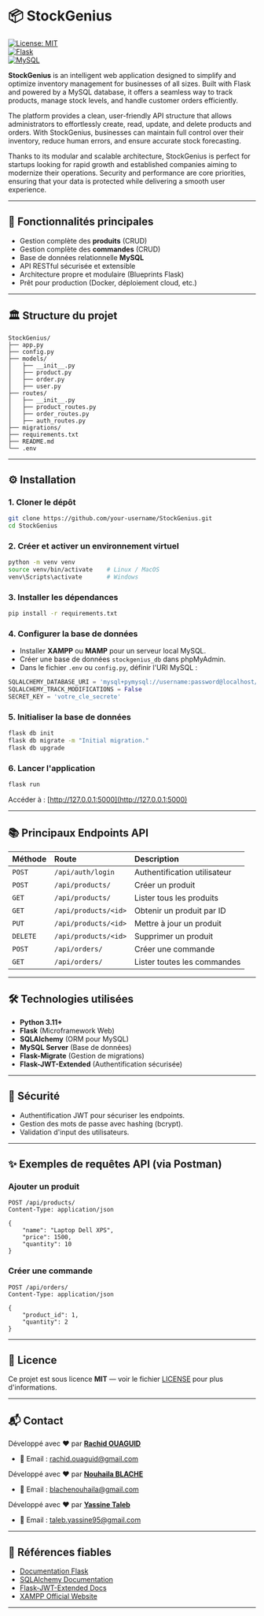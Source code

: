 # 📦 StockGenius

[![License: MIT](https://img.shields.io/badge/License-MIT-green.svg)](LICENSE)  
[![Flask](https://img.shields.io/badge/Flask-2.3-blue)](https://flask.palletsprojects.com/)  
[![MySQL](https://img.shields.io/badge/MySQL-8.0-blue)](https://www.mysql.com/)  

**StockGenius**  is an intelligent web application designed to simplify and optimize inventory management for businesses of all sizes. Built with Flask and powered by a MySQL database, it offers a seamless way to track products, manage stock levels, and handle customer orders efficiently.

The platform provides a clean, user-friendly API structure that allows administrators to effortlessly create, read, update, and delete products and orders. With StockGenius, businesses can maintain full control over their inventory, reduce human errors, and ensure accurate stock forecasting.

Thanks to its modular and scalable architecture, StockGenius is perfect for startups looking for rapid growth and established companies aiming to modernize their operations. Security and performance are core priorities, ensuring that your data is protected while delivering a smooth user experience.


---

## 🚀 Fonctionnalités principales

- Gestion complète des **produits** (CRUD)
- Gestion complète des **commandes** (CRUD)
- Base de données relationnelle **MySQL**
- API RESTful sécurisée et extensible
- Architecture propre et modulaire (Blueprints Flask)
- Prêt pour production (Docker, déploiement cloud, etc.)

---

## 🏛️ Structure du projet

```
StockGenius/
├── app.py
├── config.py
├── models/
│   ├── __init__.py
│   ├── product.py
│   ├── order.py
│   ├── user.py
├── routes/
│   ├── __init__.py
│   ├── product_routes.py
│   ├── order_routes.py
│   ├── auth_routes.py
├── migrations/
├── requirements.txt
├── README.md
└── .env
```

---

## ⚙️ Installation

### 1. Cloner le dépôt
```bash
git clone https://github.com/your-username/StockGenius.git
cd StockGenius
```

### 2. Créer et activer un environnement virtuel
```bash
python -m venv venv
source venv/bin/activate    # Linux / MacOS
venv\Scripts\activate       # Windows
```

### 3. Installer les dépendances
```bash
pip install -r requirements.txt
```

### 4. Configurer la base de données
- Installer **XAMPP** ou **MAMP** pour un serveur local MySQL.
- Créer une base de données `stockgenius_db` dans phpMyAdmin.
- Dans le fichier `.env` ou `config.py`, définir l'URI MySQL :

```python
SQLALCHEMY_DATABASE_URI = 'mysql+pymysql://username:password@localhost/stockgenius_db'
SQLALCHEMY_TRACK_MODIFICATIONS = False
SECRET_KEY = 'votre_cle_secrete'
```

### 5. Initialiser la base de données
```bash
flask db init
flask db migrate -m "Initial migration."
flask db upgrade
```

### 6. Lancer l'application
```bash
flask run
```

Accéder à : [http://127.0.0.1:5000](http://127.0.0.1:5000)

---

## 📚 Principaux Endpoints API

| Méthode | Route | Description |
|:---|:---|:---|
| `POST` | `/api/auth/login` | Authentification utilisateur |
| `POST` | `/api/products/` | Créer un produit |
| `GET` | `/api/products/` | Lister tous les produits |
| `GET` | `/api/products/<id>` | Obtenir un produit par ID |
| `PUT` | `/api/products/<id>` | Mettre à jour un produit |
| `DELETE` | `/api/products/<id>` | Supprimer un produit |
| `POST` | `/api/orders/` | Créer une commande |
| `GET` | `/api/orders/` | Lister toutes les commandes |

---

## 🛠️ Technologies utilisées

- **Python 3.11+**
- **Flask** (Microframework Web)
- **SQLAlchemy** (ORM pour MySQL)
- **MySQL Server** (Base de données)
- **Flask-Migrate** (Gestion de migrations)
- **Flask-JWT-Extended** (Authentification sécurisée)

---

## 🔐 Sécurité

- Authentification JWT pour sécuriser les endpoints.
- Gestion des mots de passe avec hashing (bcrypt).
- Validation d'input des utilisateurs.

---

## ✨ Exemples de requêtes API (via Postman)

### Ajouter un produit
```http
POST /api/products/
Content-Type: application/json

{
    "name": "Laptop Dell XPS",
    "price": 1500,
    "quantity": 10
}
```

### Créer une commande
```http
POST /api/orders/
Content-Type: application/json

{
    "product_id": 1,
    "quantity": 2
}
```

---

## 📜 Licence

Ce projet est sous licence **MIT** — voir le fichier [LICENSE](LICENSE) pour plus d'informations.

---

## 📬 Contact

Développé avec ❤️ par **[Rachid OUAGUID](https://github.com/CleverRachid)**

- 📧 Email : rachid.ouaguid@gmail.com


Développé avec ❤️ par **[Nouhaila BLACHE](https://github.com/nouhaila2001204)**

- 📧 Email : blachenouhaila@gmail.com

Développé avec ❤️ par **[Yassine Taleb](https://github.com/devproggithub)**

- 📧 Email : taleb.yassine95@gmail.com

---

## 📖 Références fiables

- [Documentation Flask](https://flask.palletsprojects.com/)
- [SQLAlchemy Documentation](https://docs.sqlalchemy.org/en/20/)
- [Flask-JWT-Extended Docs](https://flask-jwt-extended.readthedocs.io/en/stable/)
- [XAMPP Official Website](https://www.apachefriends.org/index.html)

---

